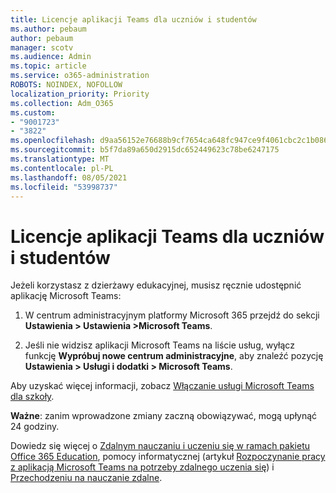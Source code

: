 ```yaml
---
title: Licencje aplikacji Teams dla uczniów i studentów
ms.author: pebaum
author: pebaum
manager: scotv
ms.audience: Admin
ms.topic: article
ms.service: o365-administration
ROBOTS: NOINDEX, NOFOLLOW
localization_priority: Priority
ms.collection: Adm_O365
ms.custom:
- "9001723"
- "3822"
ms.openlocfilehash: d9aa56152e76688b9cf7654ca648fc947ce9f4061cbc2c1b086c60799d1cccd9
ms.sourcegitcommit: b5f7da89a650d2915dc652449623c78be6247175
ms.translationtype: MT
ms.contentlocale: pl-PL
ms.lasthandoff: 08/05/2021
ms.locfileid: "53998737"
---
```

# <a name="teams-student-licenses"></a>Licencje aplikacji Teams dla uczniów i studentów

Jeżeli korzystasz z dzierżawy edukacyjnej, musisz ręcznie udostępnić aplikację Microsoft Teams:

1. W centrum administracyjnym platformy Microsoft 365 przejdź do sekcji **Ustawienia > Ustawienia >Microsoft Teams**. 

2. Jeśli nie widzisz aplikacji Microsoft Teams na liście usług, wyłącz funkcję **Wypróbuj nowe centrum administracyjne**, aby znaleźć pozycję **Ustawienia > Usługi i dodatki > Microsoft Teams**. 

Aby uzyskać więcej informacji, zobacz [Włączanie usługi Microsoft Teams dla szkoły](https://docs.microsoft.com/microsoft-365/education/intune-edu-trial/enable-microsoft-teams#enable-microsoft-teams-for-your-school-1). 

**Ważne**: zanim wprowadzone zmiany zaczną obowiązywać, mogą upłynąć 24 godziny.

Dowiedz się więcej o [Zdalnym nauczaniu i uczeniu się w ramach pakietu Office 365 Education](https://support.office.com/article/remote-teaching-and-learning-in-office-365-education-f651ccae-7b65-478b-8366-51bb884025c4), pomocy informatycznej (artykuł [Rozpoczynanie pracy z aplikacją Microsoft Teams na potrzeby zdalnego uczenia się](https://docs.microsoft.com/MicrosoftTeams/remote-learning-edu)) i [Przechodzeniu na nauczanie zdalne](https://www.microsoft.com/education/remote-learning).

